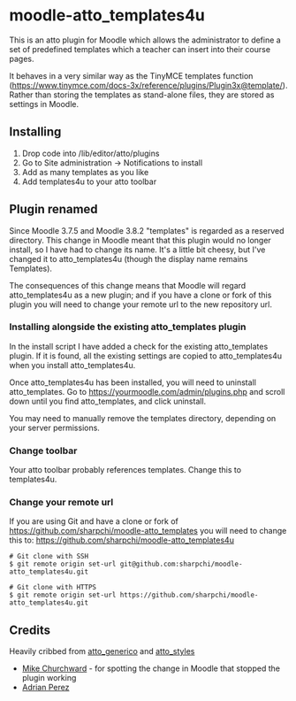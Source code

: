 # moodle-atto_templates4u

This is an atto plugin for Moodle which allows the administrator to define a set of predefined templates which a teacher can insert into their course pages.

It behaves in a very similar way as the TinyMCE templates function (<https://www.tinymce.com/docs-3x/reference/plugins/Plugin3x@template/>). Rather than storing the templates as stand-alone files, they are stored as settings in Moodle.

## Installing

1. Drop code into /lib/editor/atto/plugins
2. Go to Site administration -> Notifications to install
3. Add as many templates as you like
4. Add templates4u to your atto toolbar

## Plugin renamed

Since Moodle 3.7.5 and Moodle 3.8.2 "templates" is regarded as a reserved directory. This change in Moodle meant that this plugin would no longer install, so I have had to change its name. It's a little bit cheesy, but I've changed it to atto_templates4u (though the display name remains Templates).

The consequences of this change means that Moodle will regard atto_templates4u as a new plugin; and if you have a clone or fork of this plugin you will need to change your remote url to the new repository url.

### Installing alongside the existing atto_templates plugin

In the install script I have added a check for the existing atto_templates plugin. If it is found, all the existing settings are copied to atto_templates4u when you install atto_templates4u.

Once atto_templates4u has been installed, you will need to uninstall atto_templates. Go to <https://yourmoodle.com/admin/plugins.php> and scroll down until you find atto_templates, and click uninstall.

You may need to manually remove the templates directory, depending on your server permissions.

### Change toolbar

Your atto toolbar probably references templates. Change this to templates4u.

### Change your remote url

If you are using Git and have a clone or fork of <https://github.com/sharpchi/moodle-atto_templates> you will need to change this to: <https://github.com/sharpchi/moodle-atto_templates4u>

```shell
# Git clone with SSH
$ git remote origin set-url git@github.com:sharpchi/moodle-atto_templates4u.git

# Git clone with HTTPS
$ git remote origin set-url https://github.com/sharpchi/moodle-atto_templates4u.git
```

## Credits

Heavily cribbed from [atto_generico](https://github.com/justinhunt/moodle-atto_generico) and [atto_styles](https://github.com/dthies/moodle-atto_styles)

- [Mike Churchward](https://github.com/mchurchward) - for spotting the change in Moodle that stopped the plugin working
- [Adrian Perez](https://github.com/adpe)
